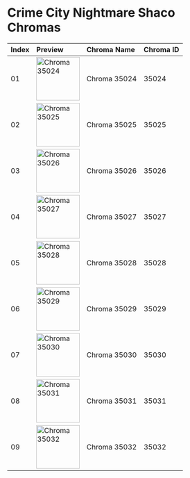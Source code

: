 # Crime City Nightmare Shaco Chromas

| Index | Preview | Chroma Name | Chroma ID |
|:---|:---|:---|:---|
| 01 | <img src='https://raw.communitydragon.org/latest/plugins/rcp-be-lol-game-data/global/default/v1/champion-chroma-images/35/35024.png' alt='Chroma 35024' width='100'> | Chroma 35024 | 35024 |
| 02 | <img src='https://raw.communitydragon.org/latest/plugins/rcp-be-lol-game-data/global/default/v1/champion-chroma-images/35/35025.png' alt='Chroma 35025' width='100'> | Chroma 35025 | 35025 |
| 03 | <img src='https://raw.communitydragon.org/latest/plugins/rcp-be-lol-game-data/global/default/v1/champion-chroma-images/35/35026.png' alt='Chroma 35026' width='100'> | Chroma 35026 | 35026 |
| 04 | <img src='https://raw.communitydragon.org/latest/plugins/rcp-be-lol-game-data/global/default/v1/champion-chroma-images/35/35027.png' alt='Chroma 35027' width='100'> | Chroma 35027 | 35027 |
| 05 | <img src='https://raw.communitydragon.org/latest/plugins/rcp-be-lol-game-data/global/default/v1/champion-chroma-images/35/35028.png' alt='Chroma 35028' width='100'> | Chroma 35028 | 35028 |
| 06 | <img src='https://raw.communitydragon.org/latest/plugins/rcp-be-lol-game-data/global/default/v1/champion-chroma-images/35/35029.png' alt='Chroma 35029' width='100'> | Chroma 35029 | 35029 |
| 07 | <img src='https://raw.communitydragon.org/latest/plugins/rcp-be-lol-game-data/global/default/v1/champion-chroma-images/35/35030.png' alt='Chroma 35030' width='100'> | Chroma 35030 | 35030 |
| 08 | <img src='https://raw.communitydragon.org/latest/plugins/rcp-be-lol-game-data/global/default/v1/champion-chroma-images/35/35031.png' alt='Chroma 35031' width='100'> | Chroma 35031 | 35031 |
| 09 | <img src='https://raw.communitydragon.org/latest/plugins/rcp-be-lol-game-data/global/default/v1/champion-chroma-images/35/35032.png' alt='Chroma 35032' width='100'> | Chroma 35032 | 35032 |
